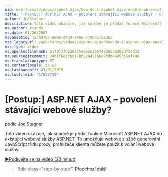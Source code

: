 ```yaml
---
uid: web-forms/videos/aspnet-ajax/how-do-i-aspnet-ajax-enable-an-existing-web-service
title: '[Postup:] ASP.NET AJAX – povolení stávající webové služby? | Dokumenty Microsoft'
author: JoeStagner
description: Toto video ukazuje, jak snadné je přidat funkce Microsoft ASP.NET AJAX do existující webové služby ASP.NET. To umožňuje webové službě gene...
ms.author: riande
ms.date: 01/26/2007
ms.assetid: 15a8d767-a99e-4459-8466-7746b5f29362
msc.legacyurl: /web-forms/videos/aspnet-ajax/how-do-i-aspnet-ajax-enable-an-existing-web-service
msc.type: video
ms.openlocfilehash: b17013fd2393756e62e36b74a3bbbb202d754d32
ms.sourcegitcommit: 24b1f6decbb17bb22a45166e5fdb0845c65af498
ms.translationtype: MT
ms.contentlocale: cs-CZ
ms.lasthandoff: 03/01/2019
ms.locfileid: "57077719"
---
```

<a name="how-do-i-aspnet-ajax-enable-an-existing-web-service"></a>[Postup:] ASP.NET AJAX – povolení stávající webové služby?
====================
podle [Joe Stagner](https://github.com/JoeStagner)

Toto video ukazuje, jak snadné je přidat funkce Microsoft ASP.NET AJAX do existující webové služby ASP.NET. To umožňuje webové službě generování JavaScript třídu proxy, prohlížeče klienta můžete použít k volání webové služby.

[&#9654;Podívejte se na video (23 minut)](https://channel9.msdn.com/Blogs/ASP-NET-Site-Videos/how-do-i-aspnet-ajax-enable-an-existing-web-service)

> [!div class="step-by-step"]
> [Předchozí](how-do-i-add-aspnet-ajax-features-to-an-existing-web-application.md)
> [další](how-do-i-use-the-aspnet-ajax-client-library-controls.md)
